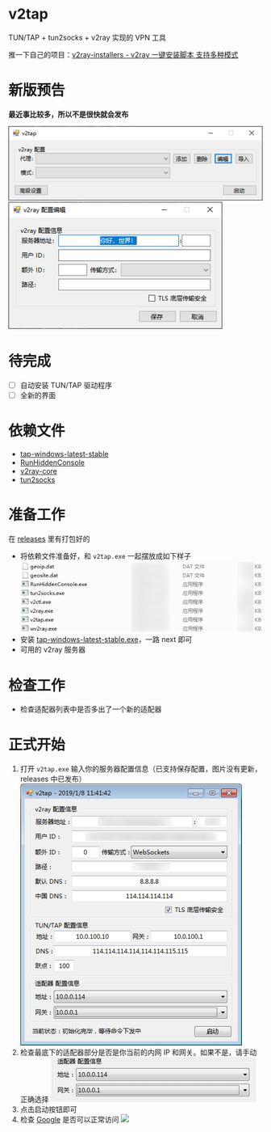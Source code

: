 # v2tap
TUN/TAP + tun2socks + v2ray 实现的 VPN 工具

推一下自己的项目：[v2ray-installers - v2ray 一键安装脚本 支持多种模式](https://github.com/hacking001/v2ray-installers)

# 新版预告
**最近事比较多，所以不是很快就会发布**

![](screenshots/new-one.png)
![](screenshots/new-two.png)

# 待完成

- [ ] 自动安装 TUN/TAP 驱动程序
- [ ] 全新的界面

# 依赖文件
- [tap-windows-latest-stable](https://build.openvpn.net/downloads/releases/latest/tap-windows-latest-stable.exe)
- [RunHiddenConsole](https://redmine.lighttpd.net/attachments/660/RunHiddenConsole.zip)
- [v2ray-core](https://github.com/v2ray/v2ray-core/releases)
- [tun2socks](https://raw.githubusercontent.com/hacking001/v2tap/master/binaries/tun2socks.exe)

# 准备工作
在 [releases](https://github.com/hacking001/v2tap/releases) 里有打包好的
- 将依赖文件准备好，和 `v2tap.exe` 一起摆放成如下样子
![](screenshots/one.png)
- 安装 [tap-windows-latest-stable.exe](https://build.openvpn.net/downloads/releases/latest/tap-windows-latest-stable.exe)，一路 next 即可
- 可用的 v2ray 服务器

# 检查工作
- 检查适配器列表中是否多出了一个新的适配器

# 正式开始
1. 打开 `v2tap.exe` 输入你的服务器配置信息（已支持保存配置，图片没有更新，releases 中已发布）
![](screenshots/two.png)
2. 检查最底下的适配器部分是否是你当前的内网 IP 和网关。如果不是，请手动正确选择
![](screenshots/three.png)
3. 点击启动按钮即可
4. 检查 [Google](https://www.google.com/ncr) 是否可以正常访问
![](screenshots/four.png)